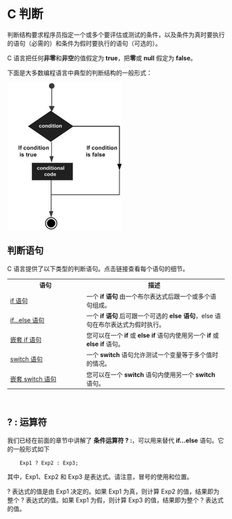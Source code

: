 # C 判断

判断结构要求程序员指定一个或多个要评估或测试的条件，以及条件为真时要执行的语句（必需的）和条件为假时要执行的语句（可选的）。

C 语言把任何**非零**和**非空**的值假定为 **true**，把**零**或 **null** 假定为 **false**。

下面是大多数编程语言中典型的判断结构的一般形式：

![C 中的判断语句](images/c-decision/decision_making.jpg)

## 判断语句

C 语言提供了以下类型的判断语句。点击链接查看每个语句的细节。

</p> <table > <tr><th style="width:35%">语句</th><th>描述</th></tr> <tr><td><a href="c-if.html" title="C 中的 if 语句">if 语句</a></td><td>一个 <b>if 语句</b> 由一个布尔表达式后跟一个或多个语句组成。</td></tr> <tr><td><a href="c-if-else.html" title="C 中的 if...else 语句">if...else 语句</a></td><td>一个 <b>if 语句</b> 后可跟一个可选的 <b>else 语句</b>，else 语句在布尔表达式为假时执行。</td></tr> <tr><td><a href="c-nested-if.html" title="C 中的嵌套 if 语句">嵌套 if 语句</a></td><td>您可以在一个 <b>if</b> 或 <b>else if</b> 语句内使用另一个 <b>if</b> 或 <b>else if</b> 语句。</td></tr> <tr><td><a href="c-switch.html" title="C 中的 switch 语句">switch 语句</a></td><td>一个 <b>switch</b> 语句允许测试一个变量等于多个值时的情况。</td></tr> <tr><td><a href="c-nested-switch.html" title="C 中的嵌套 switch 语句">嵌套 switch 语句</a></td><td>您可以在一个 <b>switch</b> 语句内使用另一个 <b>switch </b> 语句。</td></tr> </table> <br /> 

## ? : 运算符
我们已经在前面的章节中讲解了 **条件运算符 ? :**，可以用来替代 **if...else** 语句。它的一般形式如下

```
    Exp1 ? Exp2 : Exp3;
```

其中，Exp1、Exp2 和 Exp3 是表达式。请注意，冒号的使用和位置。

? 表达式的值是由 Exp1 决定的。如果 Exp1 为真，则计算 Exp2 的值，结果即为整个 ? 表达式的值。如果 Exp1 为假，则计算 Exp3 的值，结果即为整个 ? 表达式的值。